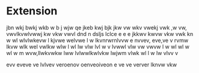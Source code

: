 # Extension
jbn wkj bwkj wkb w b 
 j wjw qe jkeb kwj bjk
jkw vw wkv vwekj vwk ,w vw, vwvlkvwlvwwj kw vkw vwvl
dnd n dsljs lclce
e
e
e
jkkwv kwvw vkw vwk 
kn w wl wlvlwkevw l
kjvwe welvwe l w
lkvnrwrnlvvw
e nvvev, eve,ve v
rvmw
lkvw wlk wel vwlkw wlw
l wl lw vlw 
lvl w v lvwwl vlw vw vwvw
l w wl wl w wl w
m wvw,llwkvwkw lww lvlwwlkwlvkw
lwjwm vlwk wl  l w  lw
vlvv v

evv
eveve
ve
lvlvev
veroenov oenveoiveon
e
ve
ve
verver
lknvw
vkw
